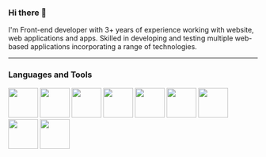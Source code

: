 ### Hi there 👋 

  I'm Front-end developer with 3+ years of experience working with website, web applications and apps. Skilled in
developing and testing multiple web-based applications incorporating a range of technologies.

<hr>
<h3>Languages and Tools</h3>
<p>   
   <img width="60px" height="60px" src="https://cdn.jsdelivr.net/gh/devicons/devicon/icons/html5/html5-plain.svg"/>
   <img width="60px" height="60px" src="https://cdn.jsdelivr.net/gh/devicons/devicon/icons/css3/css3-plain.svg"/> 
   <img width="60px" height="60px" src="https://cdn.jsdelivr.net/npm/devicon-2.2@2.2.0/icons/jquery/jquery-plain.svg"/> 
    <img width="60px" height="60px" src="https://cdn.jsdelivr.net/npm/devicon-2.2@2.2.0/icons/wordpress/wordpress-original.svg"/>   
   <img width="60px" height="60px" src="https://cdn.jsdelivr.net/gh/devicons/devicon/icons/react/react-original.svg"/> 
   <img width="60px" height="60px" src="https://cdn.jsdelivr.net/gh/devicons/devicon/icons/typescript/typescript-plain.svg"/> 
   <img width="60px" height="60px" src="https://cdn.jsdelivr.net/gh/devicons/devicon/icons/git/git-original.svg"/> 
   <img width="60px" height="60px" src="https://cdn.jsdelivr.net/gh/devicons/devicon/icons/github/github-original.svg"/>   
   <img width="60px" height="60px" src="https://cdn.jsdelivr.net/npm/devicon-2.2@2.2.0/icons/sass/sass-original.svg"/>  

</p>
 


